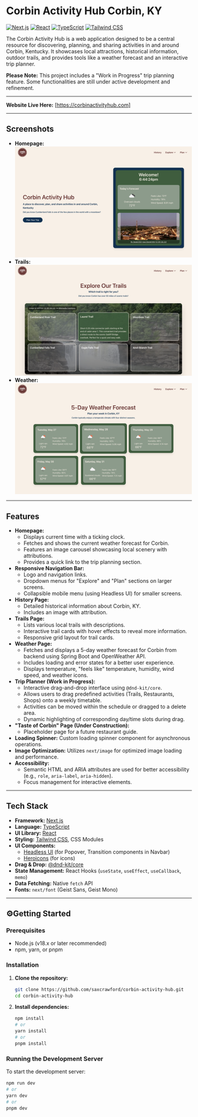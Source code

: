 # Corbin Activity Hub  Corbin, KY

[![Next.js](https://img.shields.io/badge/Next.js-14.x-black?style=for-the-badge&logo=next.js&logoColor=white)](https://nextjs.org/)
[![React](https://img.shields.io/badge/React-18.x-blue?style=for-the-badge&logo=react&logoColor=61DAFB)](https://reactjs.org/)
[![TypeScript](https://img.shields.io/badge/TypeScript-5.x-blue?style=for-the-badge&logo=typescript&logoColor=white)](https://www.typescriptlang.org/)
[![Tailwind CSS](https://img.shields.io/badge/Tailwind_CSS-3.x-38B2AC?style=for-the-badge&logo=tailwind-css&logoColor=white)](https://tailwindcss.com/)

The Corbin Activity Hub is a web application designed to be a central resource for discovering, planning, and sharing activities in and around Corbin, Kentucky. It showcases local attractions, historical information, outdoor trails, and provides tools like a weather forecast and an interactive trip planner.

**Please Note:** This project includes a "Work in Progress" trip planning feature. Some functionalities are still under active development and refinement.

---

**Website Live Here:** [https://corbinactivityhub.com]

---

## Screenshots

*   **Homepage:** ![Screenshot of homepage](_readme_assets/Homepage.png)
*   **Trails:** ![Screenshot of trails](_readme_assets/Trails.png)
*   **Weather:** ![Screenshot of weather](_readme_assets/Weather.png)

---

## Features

*   **Homepage:**
    *   Displays current time with a ticking clock.
    *   Fetches and shows the current weather forecast for Corbin.
    *   Features an image carousel showcasing local scenery with attributions.
    *   Provides a quick link to the trip planning section.
*   **Responsive Navigation Bar:**
    *   Logo and navigation links.
    *   Dropdown menus for "Explore" and "Plan" sections on larger screens.
    *   Collapsible mobile menu (using Headless UI) for smaller screens.
*   **History Page:**
    *   Detailed historical information about Corbin, KY.
    *   Includes an image with attribution.
*   **Trails Page:**
    *   Lists various local trails with descriptions.
    *   Interactive trail cards with hover effects to reveal more information.
    *   Responsive grid layout for trail cards.
*   **Weather Page:**
    *   Fetches and displays a 5-day weather forecast for Corbin from backend using Spring Boot and OpenWeather API.
    *   Includes loading and error states for a better user experience.
    *   Displays temperature, "feels like" temperature, humidity, wind speed, and weather icons.
*   **Trip Planner (Work in Progress):**
    *   Interactive drag-and-drop interface using `@dnd-kit/core`.
    *   Allows users to drag predefined activities (Trails, Restaurants, Shops) onto a weekly timetable.
    *   Activities can be moved within the schedule or dragged to a delete area.
    *   Dynamic highlighting of corresponding day/time slots during drag.
*   **"Taste of Corbin" Page (Under Construction):**
    *   Placeholder page for a future restaurant guide.
*   **Loading Spinner:** Custom loading spinner component for asynchronous operations.
*   **Image Optimization:** Utilizes `next/image` for optimized image loading and performance.
*   **Accessibility:**
    *   Semantic HTML and ARIA attributes are used for better accessibility (e.g., `role`, `aria-label`, `aria-hidden`).
    *   Focus management for interactive elements.

---

## Tech Stack

*   **Framework:** [Next.js](https://nextjs.org/)
*   **Language:** [TypeScript](https://www.typescriptlang.org/)
*   **UI Library:** [React](https://reactjs.org/)
*   **Styling:** [Tailwind CSS](https://tailwindcss.com/), CSS Modules
*   **UI Components:**
    *   [Headless UI](https://headlessui.com/) (for Popover, Transition components in Navbar)
    *   [Heroicons](https://heroicons.com/) (for icons)
*   **Drag & Drop:** [@dnd-kit/core](https://dndkit.com/)
*   **State Management:** React Hooks (`useState`, `useEffect`, `useCallback`, `memo`)
*   **Data Fetching:** Native `fetch` API
*   **Fonts:** `next/font` (Geist Sans, Geist Mono)

---

## ⚙Getting Started

### Prerequisites

*   Node.js (v18.x or later recommended)
*   npm, yarn, or pnpm

### Installation

1.  **Clone the repository:**
    ```bash
    git clone https://github.com/saxcrawford/corbin-activity-hub.git
    cd corbin-activity-hub
    ```

2.  **Install dependencies:**
    ```bash
    npm install
    # or
    yarn install
    # or
    pnpm install
    ```

### Running the Development Server

To start the development server:
```bash
npm run dev
# or
yarn dev
# or
pnpm dev
